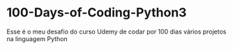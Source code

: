# 100-Days-of-Coding-Python3
Esse é o meu desafio do curso Udemy de codar por 100 dias vários projetos na linguagem Python
